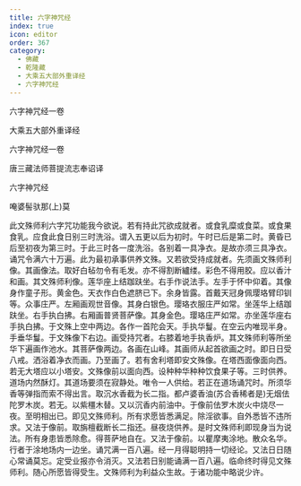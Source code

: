 ```yaml
---
title: 六字神咒经
index: true
icon: editor
order: 367
category:
  - 佛藏
  - 乾隆藏
  - 大乘五大部外重译经
  - 六字神咒经
---
```


六字神咒经一卷  

大乘五大部外重译经  

六字神咒经一卷  

唐三藏法师菩提流志奉诏译  

六字神咒经  

唵婆髻驮那(上)莫  

此文殊师利六字咒功能我今欲说。若有持此咒欲成就者。或食乳糜或食菜。或食果食乳。应食此食日别三时洗浴。谓入五更以后为初时。午时已后是第二时。黄昏已后至初夜为第三时。于此三时各一度洗浴。各别着一具净衣。是故亦须三具净衣。诵咒令满六十万遍。此为最初承事供养文殊。又若欲受持成就者。先须画文殊师利像。其画像法。取好白毡勿令有毛发。亦不得割断纑缕。彩色不得用胶。应以香汁和画。其文殊师利像。莲华座上结跏趺坐。右手作说法手。左手于怀中仰着。其像身作童子形。黄金色。天衣作白色遮脐已下。余身皆露。首戴天冠身佩璎珞臂印钏等。众事庄严。左厢画观世音像。其身白银色。璎珞衣服庄严如常。坐莲华上结跏趺坐。右手执白拂。右厢画普贤菩萨像。其身金色。璎珞庄严如常。亦坐莲华座右手执白拂。于文殊上空中两边。各作一首陀会天。手执华鬘。在空云内唯现半身。手垂华鬘。于文殊像下右边。画受持咒者。右膝着地手执香炉。其文殊师利等所坐华下遍画作池水。其菩萨像两边。各画在山峰。其画师从起首欲画之时。即日日受八戒。洒浴着净衣而画。乃至画了。若有舍利塔即安文殊像。在塔西面像面向西。若无大塔应以小塔安。文殊像前以面向西。设种种华种种饮食果子等。三时供养。道场内然酥灯。其道场要须在寂静处。唯令一人供给。若正在道场诵咒时。所须华香等弹指而索不得出言。取沉水香截为长二指。都卢婆香油(苏合香稀者是)无烟佉陀罗木炭。若无。以紫橿木替。又以沉香内前油中。于像前佉罗木炭火中烧尽一夜。至明相出已。即见文殊师利。所有求愿皆悉满足。除淫欲事。自外悉皆不违所求。又法于像前。取旃檀截断长二指还。昼夜烧供养。是时文殊师利即现身当为说法。所有身患皆悉除愈。得菩萨地自在。又法于像前。以瞿摩夷涂地。散众名华。行者于涂地场内一边坐。诵咒满一百八遍。经一月得聪明持一切经论。又法日日随心常诵莫忘。定受业报亦令消灭。又法若日别能诵满一百八遍。临命终时得见文殊师利。随心所愿皆得受生。文殊师利为利益众生故。于诸功能中略说少许。  
